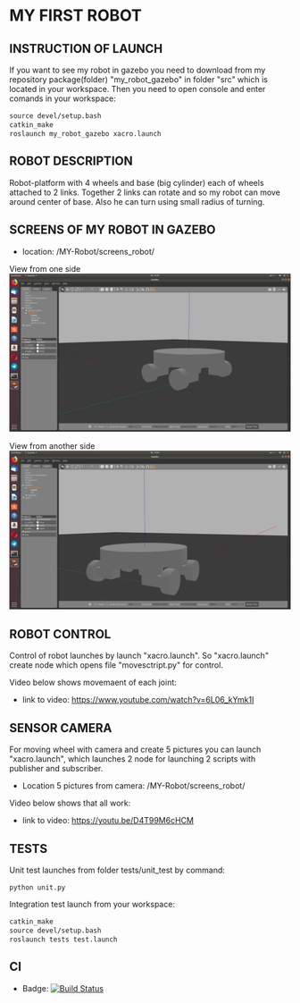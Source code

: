 # MY FIRST ROBOT

## INSTRUCTION OF LAUNCH
If you want to see my robot in gazebo you need to download from my repository package(folder) "my_robot_gazebo" in folder "src" which is located in your workspace. Then you need to open console and enter comands in your workspace:
```
source devel/setup.bash
catkin_make
roslaunch my_robot_gazebo xacro.launch 
```

## ROBOT DESCRIPTION 
Robot-platform with 4 wheels and base (big cylinder) each of wheels attached to 2 links. Together 2 links can rotate and so my robot can move around center of base. Also he can turn using small radius of turning.

## SCREENS OF MY ROBOT IN GAZEBO
- location: /MY-Robot/screens_robot/

View from one side 
![screenshot of sample](https://github.com/StalkerSanya/MY-Robot/blob/master/screens_robot/Screenshot%20robot_gazebo2.jpg)

View from another side
![screenshot of sample](https://github.com/StalkerSanya/MY-Robot/blob/master/screens_robot/Screenshot_robot_gazebo1.jpg)  

## ROBOT CONTROL
Control of robot launches by launch "xacro.launch". So "xacro.launch" create node which opens file "movesctript.py" for control.

Video below shows movemaent of each joint:
 - link to video: https://www.youtube.com/watch?v=6L06_kYmk1I

## SENSOR CAMERA
For moving wheel with camera and create 5 pictures you can launch "xacro.launch", which launches 2 node for launching 2 scripts with publisher and subscriber. 

- Location 5 pictures from camera: /MY-Robot/screens_robot/

Video below shows that all work:
 - link to video: https://youtu.be/D4T99M6cHCM
 
## TESTS
Unit test launches from folder tests/unit_test by command:
```
python unit.py
```
Integration test launch from your workspace:
```
catkin_make
source devel/setup.bash
roslaunch tests test.launch 
```
## CI 
 - Badge: [![Build Status](https://travis-ci.org/StalkerSanya/MY-Robot.svg?branch=CI)](https://travis-ci.org/StalkerSanya/MY-Robot)